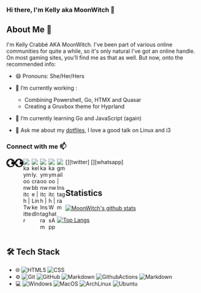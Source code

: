 ### Hi there, I'm Kelly aka MoonWitch 👋

## About Me :woman:

I'm Kelly Crabbé AKA MoonWitch. I've been part of various online communities for quite a while, so it's only natural I've got an online handle. On most gaming sites, you'll find me as that as well. But now, onto the recommended info:

- 😄 Pronouns: She/Her/Hers 

- 🔭 I’m currently working :
  - Combining Powershell, Go, HTMX and Quasar
  - Creating a Gruvbox theme for Hyprland
- 🌱 I’m currently learning Go and JavaScript (again)
- 💬 Ask me about my [dotfiles](https://github.com/moonwitch/dotties), I love a good talk on Linux and i3

### Connect with me 📫

[<img align="left" alt="kellyc.dev" width="22px" src="https://raw.githubusercontent.com/iconic/open-iconic/master/svg/globe.svg" />][website]
[<img align="left" alt="kellyand.coffee" width="22px" src="https://raw.githubusercontent.com/iconic/open-iconic/master/svg/globe.svg" />][coffee]
[<img align="left" alt="kaymoonwitch | Twitter" width="22px" src="https://cdn.jsdelivr.net/npm/simple-icons@v3/icons/twitter.svg" />][twitter]
[<img align="left" alt="kelly.crabbe | LinkedIn" width="22px" src="https://cdn.jsdelivr.net/npm/simple-icons@v3/icons/linkedin.svg" />][linkedin]
[<img align="left" alt="kaymoonwitch | Instagram" width="22px" src="https://cdn.jsdelivr.net/npm/simple-icons@v3/icons/instagram.svg" />][instagram]
[<img align="left" alt="kaymoonwitch | WhatsApp" width="22px" src="https://simpleicons.org/icons/whatsapp.svg" />][whatsapp]
[<img align="left" alt="gmail | Instagram" width="22px" src="https://simpleicons.org/icons/gmail.svg" />][gmail]

<br />

## Statistics
[![MoonWitch's github stats](https://github-readme-stats.vercel.app/api?username=moonwitch&show_icons=true&theme=transparent)](https://github.com/anuraghazra/github-readme-stats)

[![Top Langs](https://github-readme-stats.vercel.app/api/top-langs/?username=moonwitch&theme=transparent)](https://github.com/anuraghazra/github-readme-stats)

<br />

## 🛠 Tech Stack

- 🌐
  ![HTML5](https://img.shields.io/badge/HTML5-E34F26?style=flat-square&logo=html5&logoColor=white)
  ![CSS](https://img.shields.io/badge/CSS-239120?&style=flat-square&logo=css3&logoColor=white)
- ⚙️
  ![Git](https://img.shields.io/badge/Git-F05032?style=flat-square&logo=git&logoColor=white)
  ![GitHub](https://img.shields.io/badge/GitHub-100000?style=flat-square&logo=github&logoColor=white)
  ![Markdown](https://img.shields.io/badge/Markdown-000000?style=flat-square&logo=markdown&logoColor=white)
  ![GithubActions](https://img.shields.io/badge/githubactions-000000?style=flat-square&logo=githubactions&logoColor=white)
  ![Markdown](https://img.shields.io/badge/Markdown-000000?style=flat-square&logo=markdown&logoColor=white)
- 💻 
  ![Windows](https://img.shields.io/badge/Windows-0078D6?style=flat-square&logo=windows&logoColor=white)
  ![MacOS](https://img.shields.io/badge/macos-grey?style=flat-square&logo=macos&logoColor=white)
  ![ArchLinux](https://img.shields.io/badge/ArchLinux-blue?style=flat-square&logo=archlinux&logoColor=white)
  ![Ubuntu](https://img.shields.io/badge/ubuntu-orange?style=flat-square&logo=ubuntu&logoColor=white)


[website]: https://kellyc.dev
[coffee]: https://kellyand.coffee
[instagram]: https://instagram.com/kaymoonwitch
[linkedin]: https://linkedin.com/in/kelly.crabbe
[gmail]: mailto:kelly.crabbe@gmail.com
